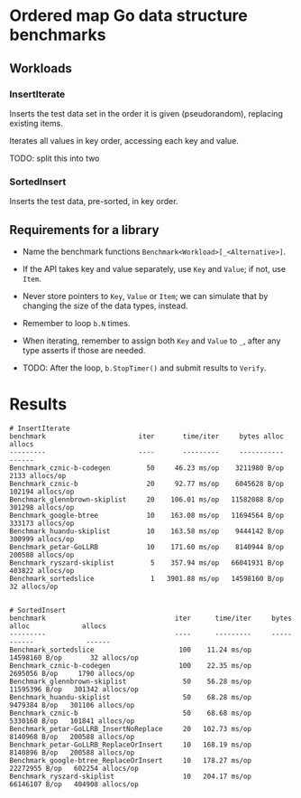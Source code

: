 # Ordered map Go data structure benchmarks

## Workloads

### InsertIterate

Inserts the test data set in the order it is given (pseudorandom),
replacing existing items.

Iterates all values in key order, accessing each key and value.

TODO: split this into two

### SortedInsert

Inserts the test data, pre-sorted, in key order.


## Requirements for a library

  - Name the benchmark functions
    `Benchmark<Workload>[_<Alternative>]`.

  - If the API takes key and value separately, use `Key` and `Value`;
    if not, use `Item`.

  - Never store pointers to `Key`, `Value` or `Item`; we can simulate
	that by changing the size of the data types, instead.

  - Remember to loop `b.N` times.

  - When iterating, remember to assign both `Key` and `Value` to `_`,
	after any type asserts if those are needed.

  - TODO: After the loop, `b.StopTimer()` and submit results to `Verify`.

# Results

```
# InsertIterate
benchmark                       iter       time/iter     bytes alloc             allocs
---------                       ----       ---------     -----------             ------
Benchmark_cznic-b-codegen         50     46.23 ms/op    3211980 B/op     2133 allocs/op
Benchmark_cznic-b                 20     92.77 ms/op    6045628 B/op   102194 allocs/op
Benchmark_glennbrown-skiplist     20    106.01 ms/op   11582088 B/op   301298 allocs/op
Benchmark_google-btree            10    163.08 ms/op   11694564 B/op   333173 allocs/op
Benchmark_huandu-skiplist         10    163.58 ms/op    9444142 B/op   300999 allocs/op
Benchmark_petar-GoLLRB            10    171.60 ms/op    8140944 B/op   200588 allocs/op
Benchmark_ryszard-skiplist         5    357.94 ms/op   66041931 B/op   403822 allocs/op
Benchmark_sortedslice              1   3901.88 ms/op   14598160 B/op       32 allocs/op


# SortedInsert
benchmark                                iter      time/iter     bytes alloc             allocs
---------                                ----      ---------     -----------             ------
Benchmark_sortedslice                     100    11.24 ms/op   14598160 B/op       32 allocs/op
Benchmark_cznic-b-codegen                 100    22.35 ms/op    2695056 B/op     1790 allocs/op
Benchmark_glennbrown-skiplist              50    56.28 ms/op   11595396 B/op   301342 allocs/op
Benchmark_huandu-skiplist                  50    68.28 ms/op    9479384 B/op   301106 allocs/op
Benchmark_cznic-b                          50    68.68 ms/op    5330160 B/op   101841 allocs/op
Benchmark_petar-GoLLRB_InsertNoReplace     20   102.73 ms/op    8140968 B/op   200588 allocs/op
Benchmark_petar-GoLLRB_ReplaceOrInsert     10   168.19 ms/op    8140896 B/op   200588 allocs/op
Benchmark_google-btree_ReplaceOrInsert     10   178.27 ms/op   22272955 B/op   602254 allocs/op
Benchmark_ryszard-skiplist                 10   204.17 ms/op   66146107 B/op   404908 allocs/op
```
